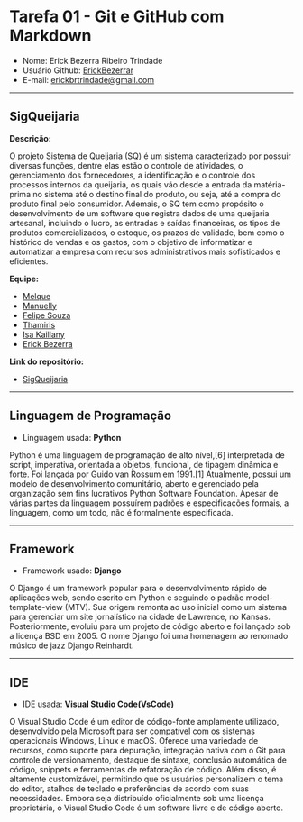 # Tarefa 01 - Git e GitHub com Markdown

* Nome: Erick Bezerra Ribeiro Trindade
* Usuário Github: [ErickBezerrar](https://github.com/ErickBezerrar)
* E-mail: erickbrtrindade@gmail.com

* * * 

## SigQueijaria 

**Descrição:**

O projeto Sistema de Queijaria (SQ) é um sistema caracterizado por possuir diversas funções, dentre elas estão o controle de atividades, o gerenciamento dos fornecedores, a identificação e o controle dos processos internos da queijaria, os quais vão desde a entrada da matéria-prima no sistema até o destino final do produto, ou seja, até a compra do produto final pelo consumidor. Ademais, o SQ tem como propósito o desenvolvimento de um software que registra dados de uma queijaria artesanal, incluindo o lucro, as entradas e saídas financeiras, os tipos de produtos comercializados, o estoque, os prazos de validade, bem como o histórico de vendas e os gastos, com o objetivo de informatizar e automatizar a empresa com recursos administrativos mais sofisticados e eficientes.

**Equipe:**

* [Melque](https://github.com/melquetrindade)
* [Manuelly](https://github.com/Manuelly1)
* [Felipe Souza](https://github.com/FelipeSouza14)
* [Thamiris](https://github.com/Thami03)
* [Isa Kaillany](https://github.com/IsaKaillany)
* [Erick Bezerra](https://github.com/ErickBezerrar)

**Link do repositório:**

* [SigQueijaria](https://github.com/melquetrindade/sigQueijaria)

* * *

## Linguagem de Programação

* Linguagem usada: **Python**

Python é uma linguagem de programação de alto nível,[6] interpretada de script, imperativa, orientada a objetos, funcional, de tipagem dinâmica e forte. Foi lançada por Guido van Rossum em 1991.[1] Atualmente, possui um modelo de desenvolvimento comunitário, aberto e gerenciado pela organização sem fins lucrativos Python Software Foundation. Apesar de várias partes da linguagem possuírem padrões e especificações formais, a linguagem, como um todo, não é formalmente especificada.

* * *

## Framework

* Framework usado: **Django**

O Django é um framework popular para o desenvolvimento rápido de aplicações web, sendo escrito em Python e seguindo o padrão model-template-view (MTV). Sua origem remonta ao uso inicial como um sistema para gerenciar um site jornalístico na cidade de Lawrence, no Kansas. Posteriormente, evoluiu para um projeto de código aberto e foi lançado sob a licença BSD em 2005. O nome Django foi uma homenagem ao renomado músico de jazz Django Reinhardt.

* * *

## IDE

* IDE usada: **Visual Studio Code(VsCode)**

O Visual Studio Code é um editor de código-fonte amplamente utilizado, desenvolvido pela Microsoft para ser compatível com os sistemas operacionais Windows, Linux e macOS. Oferece uma variedade de recursos, como suporte para depuração, integração nativa com o Git para controle de versionamento, destaque de sintaxe, conclusão automática de código, snippets e ferramentas de refatoração de código. Além disso, é altamente customizável, permitindo que os usuários personalizem o tema do editor, atalhos de teclado e preferências de acordo com suas necessidades. Embora seja distribuído oficialmente sob uma licença proprietária, o Visual Studio Code é um software livre e de código aberto.